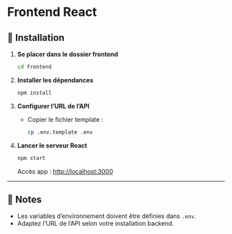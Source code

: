 # Frontend React

## 🚀 Installation

1. **Se placer dans le dossier frontend**
    ```bash
    cd frontend
    ```

2. **Installer les dépendances**
    ```bash
    npm install
    ```

3. **Configurer l’URL de l’API**
    - Copier le fichier template :
      ```bash
      cp .env.template .env
      ```

4. **Lancer le serveur React**
    ```bash
    npm start
    ```
    Accès app : [http://localhost:3000](http://localhost:3000)

---

## 📝 Notes

- Les variables d’environnement doivent être définies dans `.env`.
- Adaptez l’URL de l’API selon votre installation backend.
